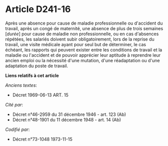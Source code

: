 # Article D241-16

Après une absence pour cause de maladie professionnelle ou d'accident du travail, après un congé de maternité, une absence de
plus de trois semaines [*durée*] pour cause de maladie non professionnelle, ou en cas d'absences répétées, les salariés
doivent subir obligatoirement, lors de la reprise du travail, une visite médicale ayant pour seul but de déterminer, le cas
échéant, les rapports qui peuvent exister entre les conditions de travail et la maladie ou l'accident et de pouvoir apprécier
leur aptitude à reprendre leur ancien emploi ou la nécessité d'une mutation, d'une réadaptation ou d'une adaptation du poste
de travail.

**Liens relatifs à cet article**

_Anciens textes_:

  - Décret  1969-06-13 ART. 15

_Cité par_:

  - Décret n°46-2959 du 31 décembre 1946 - art. 123 (Ab)
  - Décret n°48-1901 du 11 décembre 1948 - art. 14 (Ab)

_Codifié par_:

  - Décret n°73-1048 1973-11-15
